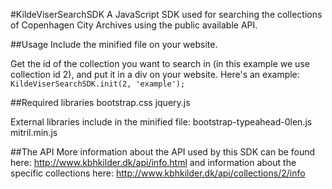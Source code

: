 #KildeViserSearchSDK
A JavaScript SDK used for searching the collections of Copenhagen City Archives using the public available API.

##Usage
Include the minified file on your website.


Get the id of the collection you want to search in (in this example we use collection id 2), and put it in a div on your website.
Here's an example:
`KildeViserSearchSDK.init(2, 'example');`

##Required libraries
bootstrap.css
jquery.js

External libraries include in the minified file:
bootstrap-typeahead-0len.js
mitril.min.js

##The API
More information about the API used by this SDK can be found here: http://www.kbhkilder.dk/api/info.html and information about the specific collections here: http://www.kbhkilder.dk/api/collections/2/info
